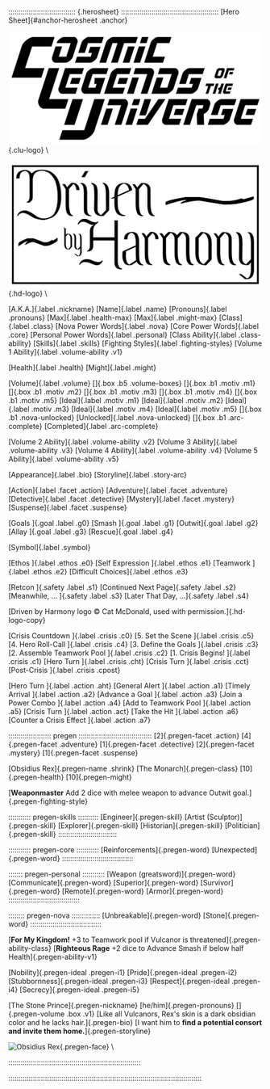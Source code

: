 ::::::::::::::::::::::::::::::::: {.herosheet} ::::::::::::::::::::::::::::::::::::::::::::::::
[Hero Sheet]{#anchor-herosheet .anchor}

![Cosmic Legends of the Universe](art/clu-logo-black-medium.png){.clu-logo} \ 

![Driven by Harmony](art/DrivenByHarmonyLogo.png){.hd-logo} \

[A.K.A.]{.label .nickname}
[Name]{.label .name}
[Pronouns]{.label .pronouns}
[Max]{.label .health-max}
[Max]{.label .might-max}
[Class]{.label .class}
[Nova Power Words]{.label .nova}
[Core Power Words]{.label .core}
[Personal Power Words]{.label .personal}
[Class Ability]{.label .class-ability}
[Skills]{.label .skills}
[Fighting Styles]{.label .fighting-styles}
[Volume 1 Ability]{.label .volume-ability .v1}

[Health]{.label .health}
[Might]{.label .might}

[Volume]{.label .volume}
[]{.box .b5 .volume-boxes}
[]{.box .b1 .motiv .m1}
[]{.box .b1 .motiv .m2}
[]{.box .b1 .motiv .m3}
[]{.box .b1 .motiv .m4}
[]{.box .b1 .motiv .m5}
[Ideal]{.label .motiv .m1}
[Ideal]{.label .motiv .m2}
[Ideal]{.label .motiv .m3}
[Ideal]{.label .motiv .m4}
[Ideal]{.label .motiv .m5}
[]{.box .b1 .nova-unlocked}
[Unlocked]{.label .nova-unlocked}
[]{.box .b1 .arc-complete}
[Completed]{.label .arc-complete}

[Volume 2 Ability]{.label .volume-ability .v2}
[Volume 3 Ability]{.label .volume-ability .v3}
[Volume 4 Ability]{.label .volume-ability .v4}
[Volume 5 Ability]{.label .volume-ability .v5}

[Appearance]{.label .bio}
[Storyline]{.label .story-arc}

[Action]{.label .facet .action}
[Adventure]{.label .facet .adventure}
[Detective]{.label .facet .detective}
[Mystery]{.label .facet .mystery}
[Suspense]{.label .facet .suspense}

[Goals ]{.goal .label .g0}
[Smash ]{.goal .label .g1}
[Outwit]{.goal .label .g2}
[Allay ]{.goal .label .g3}
[Rescue]{.goal .label .g4}

[Symbol]{.label .symbol}

[Ethos            ]{.label .ethos .e0}
[Self Expression  ]{.label .ethos .e1}
[Teamwork         ]{.label .ethos .e2}
[Difficult Choices]{.label .ethos .e3}

[Retcon             ]{.safety .label .s1}
[Continued Next Page]{.safety .label .s2}
[Meanwhile, ...     ]{.safety .label .s3}
[Later That Day, ...]{.safety .label .s4}

[Driven by Harmony logo &copy; Cat McDonald, used with permission.]{.hd-logo-copy}

[Crisis Countdown             ]{.label .crisis .c0}
[5. Set the Scene             ]{.label .crisis .c5}
[4. Hero Roll-Call            ]{.label .crisis .c4}
[3. Define the Goals          ]{.label .crisis .c3}
[2. Assemble Teamwork Pool    ]{.label .crisis .c2}
[1. Crisis Begins!            ]{.label .crisis .c1}
[Hero Turn                    ]{.label .crisis .cht}
[Crisis Turn                  ]{.label .crisis .cct}
[Post-Crisis                  ]{.label .crisis .cpost}

[Hero Turn                  ]{.label .action .aht}
[General Alert              ]{.label .action .a1}
[Timely Arrival             ]{.label .action .a2}
[Advance a Goal             ]{.label .action .a3}
[Join a Power Combo         ]{.label .action .a4}
[Add to Teamwork Pool       ]{.label .action .a5}
[Crisis Turn                ]{.label .action .act}
[Take the Hit               ]{.label .action .a6}
[Counter a Crisis Effect    ]{.label .action .a7}

::::::::::::::::::::: pregen ::::::::::::::::::::::::::::::::::::
[2]{.pregen-facet .action}
[4]{.pregen-facet .adventure}
[1]{.pregen-facet .detective}
[2]{.pregen-facet .mystery}
[1]{.pregen-facet .suspense}

[Obsidius Rex]{.pregen-name .shrink}
[The Monarch]{.pregen-class}
[10]{.pregen-health}
[10]{.pregen-might}

[**Weaponmaster** Add 2 dice with melee weapon to advance Outwit goal.]{.pregen-fighting-style}

::::::::::: pregen-skills ::::::::::
[Engineer]{.pregen-skill}
[Artist (Sculptor)]{.pregen-skill}
[Explorer]{.pregen-skill}
[Historian]{.pregen-skill}
[Politician]{.pregen-skill}
:::::::::::::::::::::::::::::

::::::::::: pregen-core :::::::::::
[Reinforcements]{.pregen-word}
[Unexpected]{.pregen-word}
:::::::::::::::::::::::::::::::::::

::::::: pregen-personal :::::::::::
[Weapon (greatsword)]{.pregen-word}
[Communicate]{.pregen-word}
[Superior]{.pregen-word}
[Survivor]{.pregen-word}
[Remote]{.pregen-word}
[Armor]{.pregen-word}
:::::::::::::::::::::::::::::::::::

:::::::: pregen-nova ::::::::::::::
[Unbreakable]{.pregen-word}
[Stone]{.pregen-word}
:::::::::::::::::::::::::::::::::::

[**For My Kingdom!** +3 to Teamwork pool if Vulcanor is threatened]{.pregen-ability-class}
[**Righteous Rage** +2 dice to Advance Smash if below half Health]{.pregen-ability-v1}

[Nobility]{.pregen-ideal .pregen-i1}
[Pride]{.pregen-ideal .pregen-i2}
[Stubbornness]{.pregen-ideal .pregen-i3}
[Respect]{.pregen-ideal .pregen-i4}
[Secrecy]{.pregen-ideal .pregen-i5}

[The Stone Prince]{.pregen-nickname}
[he/him]{.pregen-pronouns}
[]{.pregen-volume .box .v1}
[Like all Vulcanors, Rex's skin is a dark obsidian color and
he lacks hair.]{.pregen-bio}
[I want him to **find a potential consort and invite them home.**]{.pregen-storyline}

![Obsidius Rex](art/jeshields/obsidius_rex_face.png){.pregen-face} \ 

:::::::::::::::::::::::::::::::::::::::::::::::::::::::::::::::::

:::::::::::::::::::::::::::::::::::::::::::::::::::::::::::::::::::::::::::::::::::::::::::::::

